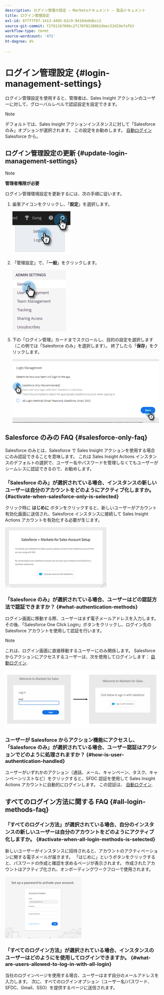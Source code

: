 ```yaml
---
description: ログイン管理の設定 — Marketoドキュメント — 製品ドキュメント
title: ログイン管理設定
exl-id: 077f7f97-1413-4495-b2c9-94194e8dbcc2
source-git-commit: f2f81167066c2f170f81308b2deec52d19efafb3
workflow-type: tm+mt
source-wordcount: '471'
ht-degree: 4%

---
```


# ログイン管理設定 {#login-management-settings}

ログイン管理設定を使用すると、管理者は、Sales Insight アクションのユーザーに対して、グローバルレベルで認証設定を設定できます。

>[!NOTE]
>
>デフォルトでは、Sales Insight アクションインスタンスに対して「Salesforce のみ」オプションが選択されます。 この設定をお勧めします。 [自動ログイン](/help/marketo/product-docs/marketo-sales-insight/actions/admin/auto-login-from-salesforce.md) Salesforce から。

## ログイン管理設定の更新 {#update-login-management-settings}

>[!NOTE]
>
>**管理者権限が必要**

ログイン管理環境設定を更新するには、次の手順に従います。

1. 歯車アイコンをクリックし、「**設定**」を選択します。

   ![](assets/login-management-settings-1.png)

1. 「管理設定」で、「**一般**」をクリックします。

   ![](assets/login-management-settings-2.png)

1. 下の「ログイン管理」カードまでスクロールし、目的の設定を選択します（この例では「Salesforce のみ」を選択します）。 終了したら「**保存**」をクリックします。

   ![](assets/login-management-settings-3.png)

## Salesforce のみの FAQ {#salesforce-only-faq}

Salesforce のみとは、Salesforce で Sales Insight アクションを使用する場合にのみ認証できることを意味します。 これは Sales Insight Actions インスタンスのデフォルトの選択で、ユーザー名やパスワードを管理しなくてもユーザーがシームレスに認証できるので、お勧めします。

### 「Salesforce のみ」が選択されている場合、インスタンスの新しいユーザーは自分のアカウントをどのようにアクティブ化しますか。 {#activate-when-salesforce-only-is-selected}

クリック時に **はじめに** ボタンをクリックすると、新しいユーザーがアカウント有効化画面に送信され、Salesforce インスタンスに接続して Sales Insight Actions アカウントを有効化する必要が生じます。

![](assets/login-management-settings-4.png)

### 「Salesforce のみ」が選択されている場合、ユーザーはどの認証方法で認証できますか？ {#what-authentication-methods}

ログイン画面に移動する際、ユーザーはまず電子メールアドレスを入力します。 その後、「Salesforce One Click Login」ボタンをクリックし、ログイン先の Salesforce アカウントを使用して認証を行います。

>[!NOTE]
>
>これは、ログイン画面に直接移動するユーザーにのみ関係します。 Salesforce からアクションにアクセスするユーザーは、次を使用してログインします： [自動ログイン](/help/marketo/product-docs/marketo-sales-insight/actions/admin/auto-login-from-salesforce.md).

![](assets/login-management-settings-5.png)

### ユーザーが Salesforce からアクション機能にアクセスし、「Salesforce のみ」が選択されている場合、ユーザー認証はアクションでどのように処理されますか？ {#how-is-user-authentication-handled}

ユーザーがいずれかのアクション（通話、メール、キャンペーン、タスク、キャンペーンリストなど）をクリックすると、SFDC 認証を使用して Sales Insight Actions アカウントに自動的にログインします。 この認証は、 [自動ログイン](/help/marketo/product-docs/marketo-sales-insight/actions/admin/auto-login-from-salesforce.md).

## すべてのログイン方法に関する FAQ {#all-login-methods-faq}

### 「すべてのログイン方法」が選択されている場合、自分のインスタンスの新しいユーザーは自分のアカウントをどのようにアクティブ化しますか。 {#activate-when-all-login-methods-is-selected}

新しいユーザーがインスタンスに招待されると、アカウントのアクティベーションに関する電子メールが届きます。 「はじめに」というボタンをクリックすると、パスワードの作成と確認を求めるページが表示されます。 作成されたアカウントはアクティブ化され、オンボーディングワークフローで使用されます。

![](assets/login-management-settings-6.png)

### 「すべてのログイン方法」が選択されている場合、インスタンスのユーザーはどのようにを使用してログインできますか。 {#what-are-users-allowed-to-log-in-with-all-login}

当社のログインページを使用する場合、ユーザーはまず自分のメールアドレスを入力します。 次に、すべてのログインオプション（ユーザー名/パスワード、SFDC、Gmail、SSO）を提供するページに送信されます。
